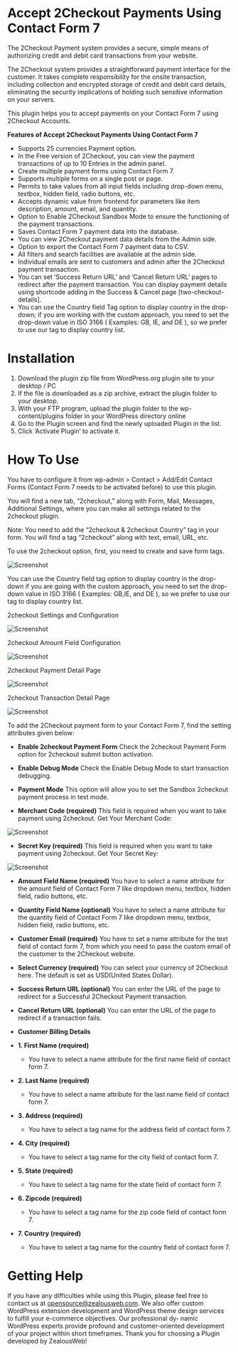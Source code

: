 # Accept 2Checkout Payments Using Contact Form 7
The 2Checkout Payment system provides a secure, simple means of authorizing credit and debit card transactions from your website.

The 2Checkout system provides a straightforward payment interface for the customer. It takes complete responsibility for the onsite transaction, including collection and encrypted storage of credit and debit card details, eliminating the security implications of holding such sensitive information on your servers.

This plugin helps you to accept payments on your Contact Form 7 using 2Checkout Accounts.

**Features of Accept 2Checkout Payments Using Contact Form 7**

- Supports 25 currencies Payment option.
- In the Free version of 2Checkout, you can view the payment transactions of up to 10 Entries in the admin panel.
- Create multiple payment forms using Contact Form 7.
- Supports multiple forms on a single post or page.
- Permits to take values from all input fields including drop-down menu, textbox, hidden field, radio buttons, etc.
- Accepts dynamic value from frontend for parameters like item description, amount, email, and quantity.
- Option to Enable 2Checkout Sandbox Mode to ensure the functioning of the payment transactions.
- Saves Contact Form 7 payment data into the database.
- You can view 2Checkout payment data details from the Admin side.
- Option to export the Contact Form 7 payment data to CSV.
- All filters and search facilities are available at the admin side.
- Individual emails are sent to customers and admin after the 2Checkout payment transaction.
- You can set ‘Success Return URL’ and ‘Cancel Return URL’ pages to redirect after the payment transaction. You can display payment details using shortcode adding in the Success & Cancel page [two-checkout-details].
- You can use the Country field Tag option to display country in the drop-down; if you are working with the custom approach, you need to set the drop-down value in ISO 3166 ( Examples: GB, IE, and DE ), so we prefer to use our tag to display country list.

# Installation
1. Download the plugin zip file from WordPress.org plugin site to your desktop / PC
2. If the file is downloaded as a zip archive, extract the plugin folder to your desktop.
3. With your FTP program, upload the plugin folder to the wp-content/plugins folder in your WordPress directory online
4. Go to the Plugin screen and find the newly uploaded Plugin in the list.
5. Click ‘Activate Plugin’ to activate it.

# How To Use
You have to configure it from wp-admin > Contact > Add/Edit Contact Forms (Contact Form 7 needs to be activated before) to use this plugin.

You will find a new tab, “2checkout,” along with Form, Mail, Messages, Additional Settings, where you can make all settings related to the 2checkout plugin.

Note: You need to add the “2checkout & 2checkout Country” tag in your form. You will find a tag “2checkout” along with text, email, URL, etc.

To use the 2checkout option, first, you need to create and save form tags.

![Screenshot](resources/img/image-1.png)

You can use the Country field tag option to display country in the drop-down if you are going with the custom approach, you need to set the drop-down value in ISO 3166 ( Examples: GB,IE, and DE ), so we prefer to use our tag to display country list.

2checkout Settings and Configuration

![Screenshot](resources/img/image-2.png)

2checkout Amount Field Configuration

![Screenshot](resources/img/image-3.png)

2checkout Payment Detail Page

![Screenshot](resources/img/image-4.png)

2checkout Transaction Detail Page

![Screenshot](resources/img/image-5.png)

To add the 2Checkout payment form to your Contact Form 7, find the setting attributes given below:

- **Enable 2checkout Payment Form**
 Check the 2checkout Payment Form option for 2checkout submit button activation.
 
 - **Enable Debug Mode**
 Check the Enable Debug Mode to start transaction debugging.
 
  - **Payment Mode**
 This option will allow you to set the Sandbox 2checkout payment process in test mode.
 
 - **Merchant Code (required)**
 This field is required when you want to take payment using 2checkout.
 Get Your Merchant Code:
 
![Screenshot](resources/img/image-6.png)

- **Secret Key (required)**
 This field is required when you want to take payment using 2checkout.
Get Your Secret Key:

![Screenshot](resources/img/image-7.png)

 - **Amount Field Name (required)**
 You have to select a name attribute for the amount field of Contact Form 7 like dropdown menu, textbox, hidden field, radio buttons, etc.
 
 - **Quantity Field Name (optional)**
 You have to select a name attribute for the quantity field of Contact Form 7 like dropdown menu, textbox, hidden field, radio buttons, etc.
 
 - **Customer Email (required)**
 You have to set a name attribute for the text field of contact form 7, from which you need to pass the custom email of the customer to the 2Checkout website.
 
 - **Select Currency (required)**
 You can select your currency of 2Checkout here. The default is set as USD(United States Dollar).
 
  - **Success Return URL (optional)**
 You can enter the URL of the page to redirect for a Successful 2Checkout Payment transaction.
 
 - **Cancel Return URL (optional)**
 You can enter the URL of the page to redirect if a transaction fails.

- **Customer Billing Details**

- **1. First Name (required)**
  - You have to select a name attribute for the first name field of contact form 7.

- **2. Last Name (required)**
  - You have to select a name attribute for the last name field of contact form 7.

- **3. Address (required)**
  - You have to select a tag name for the address field of contact form 7.

- **4. City (required)**
  - You have to select a tag name for the city field of contact form 7.

- **5. State (required)**
  - You have to select a tag name for the state field of contact form 7.

- **6. Zipcode (required)**
  - You have to select a tag name for the zip code field of contact form 7.

- **7. Country (required)**
  - You have to select a tag name for the country field of contact form 7.
 
# Getting Help
If you have any difficulties while using this Plugin, please feel free to contact us at opensource@zealousweb.com. We also offer custom WordPress extension development and WordPress theme design services to fulfill your e-commerce objectives. Our professional dy‐ namic WordPress experts provide profound and customer-oriented development of your project within short timeframes. Thank you for choosing a Plugin developed by ZealousWeb!
